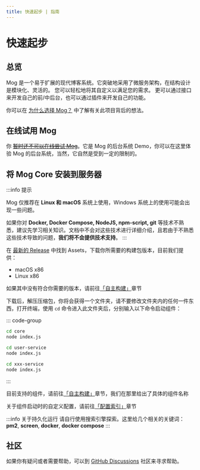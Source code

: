 ```yaml
---
title: 快速起步 | 指南
---
```


# 快速起步

## 总览

Mog 是一个易于扩展的现代博客系统。它突破地采用了微服务架构，在结构设计是模块化、灵活的。 您可以轻松地将其自定义以满足您的需求。 更可以通过接口来开发自己的前/中后台，也可以通过插件来开发自己的功能。

你可以在 [为什么选择 Mog？](/guide/why) 中了解有关此项目背后的想法。

## 在线试用 Mog

你 ~~[暂时还不可以在线尝试 Mog](#)~~。它是 Mog 的后台系统 Demo，你可以在这里体验 Mog 的后台系统，当然，它自然是受到一定的限制的。

## 将 Mog Core 安装到服务器

:::info 提示

Mog 仅推荐在 **Linux 和 macOS** 系统上使用，Windows 系统上的使用可能会出现一些问题。

如果你对 **Docker, Docker Compose, NodeJS, npm-script, git** 等技术不熟悉，建议先学习相关知识。文档中不会对这些技术进行详细介绍，且若由于不熟悉这些技术导致的问题，**我们将不会提供技术支持**。
:::

在 [最新的 Release](https://github.com/mogland/core/releases) 中找到 Assets，下载你所需要的构建包版本，目前我们提供：

- macOS x86
- Linux x86

如果其中没有符合你需要的版本，请前往[「自主构建」](../install/build.md)章节

下载后，解压压缩包，你将会获得一个文件夹，请不要修改文件夹内的任何一件东西，打开终端，使用 `cd` 命令进入此文件夹后，分别输入以下命令启动组件：

::: code-group
```bash [启动 Core 组件]
cd core
node index.js
```
```bash [启动 User-Service 组件]
cd user-service
node index.js
```
```bash [启动 xxx-Service 组件]
cd xxx-service
node index.js
```
:::

目前支持的组件，请前往[「自主构建」](../install/build.md)章节，我们在那里给出了具体的组件名称

关于组件启动时的自定义配置，请前往[「配置索引」](../config/)章节

:::info 关于持久化运行
请自行使用搜索引擎探索。这里给几个相关的关键词：**pm2**, **screen**, **docker**, **docker compose**
:::

## 社区

如果你有疑问或者需要帮助，可以到 [GitHub Discussions](https://github.com/mogland/core/discussions) 社区来寻求帮助。
